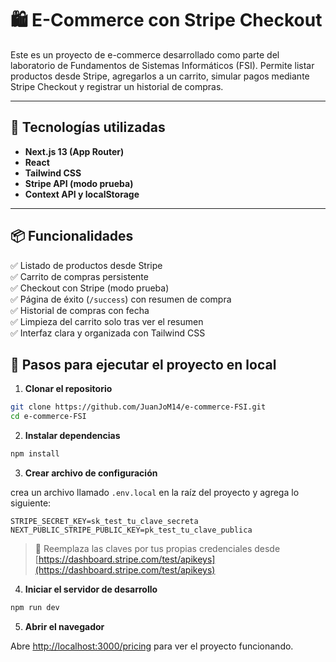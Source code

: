 # 🛍️ E-Commerce con Stripe Checkout

Este es un proyecto de e-commerce desarrollado como parte del laboratorio de Fundamentos de Sistemas Informáticos (FSI). Permite listar productos desde Stripe, agregarlos a un carrito, simular pagos mediante Stripe Checkout y registrar un historial de compras.

---

## 🚀 Tecnologías utilizadas

- **Next.js 13 (App Router)**
- **React**
- **Tailwind CSS**
- **Stripe API (modo prueba)**
- **Context API y localStorage**

---

## 📦 Funcionalidades

✅ Listado de productos desde Stripe  
✅ Carrito de compras persistente  
✅ Checkout con Stripe (modo prueba)  
✅ Página de éxito (`/success`) con resumen de compra  
✅ Historial de compras con fecha  
✅ Limpieza del carrito solo tras ver el resumen  
✅ Interfaz clara y organizada con Tailwind CSS  



## 🚀 Pasos para ejecutar el proyecto en local

1. **Clonar el repositorio**

```bash
git clone https://github.com/JuanJoM14/e-commerce-FSI.git
cd e-commerce-FSI
```

2. **Instalar dependencias**

```bash
npm install
```

3. **Crear archivo de configuración**

crea un archivo llamado `.env.local` en la raíz del proyecto y agrega lo siguiente:

```env
STRIPE_SECRET_KEY=sk_test_tu_clave_secreta
NEXT_PUBLIC_STRIPE_PUBLIC_KEY=pk_test_tu_clave_publica
```

> 🔐 Reemplaza las claves por tus propias credenciales desde [https://dashboard.stripe.com/test/apikeys](https://dashboard.stripe.com/test/apikeys)

4. **Iniciar el servidor de desarrollo**

```bash
npm run dev
```

5. **Abrir el navegador**

Abre [http://localhost:3000/pricing](http://localhost:3000/pricing) para ver el proyecto funcionando.
